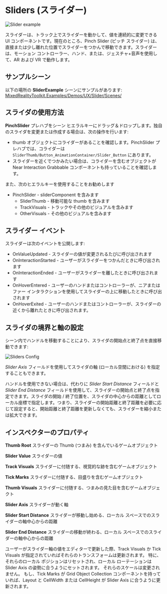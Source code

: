 # Sliders (スライダー)

![Slider example](../Documentation/Images/Slider/MRTK_UX_Slider_Main.jpg)

スライダーは、トラック上でスライダーを動かして、値を連続的に変更できる UI コンポーネントです。現在のところ、Pinch Slider (ピッチ スライダー) は、直接または少し離れた位置でスライダーをつかんで移動できます。スライダーは、モーション コントローラー、ハンド、または、ジェスチャ+音声を使用して、AR および VR で動作します。

## サンプルシーン

以下の場所の **SliderExample** シーンにサンプルがあります:
[MixedRealityToolkit.Examples/Demos/UX/Slider/Scenes/](/Assets/MixedRealityToolkit.Examples/Demos/UX/Slider/Scenes)

## スライダの使用方法

**PinchSlider** プレハブをシーン ヒエラルキーにドラッグ＆ドロップします。独自のスライダを変更または作成する場合は、次の操作を行います:

- thumb オブジェクトにコライダーがあることを確認します。PinchSlider プレハブでは、コライダーは `SliderThumb/Button_AnimationContainer/Slider_Button` にあります。
- スライダーを近くでつかみたい場合は、コライダーを含むオブジェクトが Near Interaction Grabbable コンポーネントも持っていることを確認します。

また、次のヒエラルキーを使用することをお勧めします

- PinchSlider - sliderComponent を含みます
  - SliderThumb - 移動可能な thumb を含みます
  - TrackVisuals - トラックやその他のビジュアルを含みます
  - OtherVisuals - その他のビジュアルを含みます

## スライダー イベント

スライダーは次のイベントを公開します:

- OnValueUpdated - スライダーの値が変更されるたびに呼び出されます
- OnInteractionStarted - ユーザーがスライダーをつかんだときに呼び出されます
- OnInteractionEnded - ユーザーがスライダーを離したときに呼び出されます
- OnHoverEntered - ユーザーのハンドまたはコントローラーが、ニアまたはファー インタラクションを使用してスライダーの上に移動したときに呼び出されます
- OnHoverExited - ユーザーのハンドまたはコントローラーが、スライダーの近くから離れたときに呼び出されます。

## スライダの境界と軸の設定

シーン内でハンドルを移動することにより、スライダの開始点と終了点を直接移動できます:

![Sliders Config](../Documentation/Images/Sliders/MRTK_Sliders_Setup.png)

_Slider Axis_ フィールドを使用してスライダの軸 (ローカル空間における) を指定することもできます。

ハンドルを使用できない場合は、代わりに _Slider Start Distance_ フィールドと _Slider End Distance_ フィールドを使用して、スライダーの開始点と終了点を指定できます。スライダの開始 / 終了位置を、スライダの中心からの距離としてローカル座標で指定します。つまり、スライダーの開始距離と終了距離を必要に応じて設定すると、開始距離と終了距離を更新しなくても、スライダーを縮小または拡大できます。

## インスペクターのプロパティ

**Thumb Root** スライダーの Thumb (つまみ) を含んでいるゲームオブジェクト

**Slider Value** スライダーの値

**Track Visuals** スライダーに付随する、視覚的な跡を含むゲームオブジェクト

**Tick Marks** スライダーに付随する、目盛りを含むゲームオブジェクト

**Thumb Visuals** スライダーに付随する、つまみの見た目を含むゲームオブジェクト

**Slider Axis** スライダーが動く軸

**Slider Start Distance** スライダーが移動し始める、ローカル スペースでのスライダーの軸中心からの距離

**Slider End Distance** スライダーの移動が終わる、ローカル スペースでのスライダーの軸中心からの距離

ユーザーがスライダー軸の値をエディターで更新した際、Track Visuals か Tick Visuals が指定されていればそれらのトランスフォームは更新されます。
特に、それらのローカル ポジションはリセットされ、ローカル ローテーションは Slider Axis の姿勢に合うようにセットされます。
それらのスケールは変更されません。
もし、Tick Marks が Grid Object Collection コンポーネントを持っていれば、Layout と CellWidth または CellHeight が Slider Axis に合うように更新されます。
